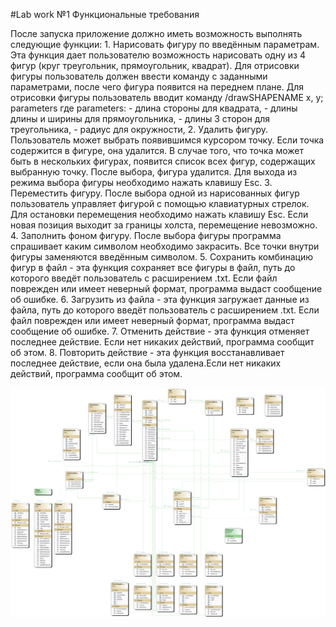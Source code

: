 #Lab work №1
Функциональные требования

После запуска приложение должно иметь возможность выполнять следующие функции:
    1. Нарисовать фигуру по введённым параметрам. Эта функция дает пользователю возможность нарисовать одну из 4 фигур (круг треугольник, прямоугольник, квадрат). Для отрисовки фигуры пользователь должен ввести команду с заданными параметрами, после чего фигура появится на переднем плане.
    Для отрисовки фигуры пользователь вводит команду /drawSHAPENAME x, y; parameters
    где parameters:
    - длина стороны для квадрата, 
    - длины длины и ширины для прямоугольника, 
    - длины 3 сторон для треугольника, 
    - радиус для окружности, 
    2. Удалить фигуру. Пользователь может выбрать появившимся курсором точку. Если точка содержится в фигуре, она удалится. В случае того, что точка может быть в нескольких фигурах, появится список всех фигур, содержащих выбранную точку. После выбора, фигура удалится. Для выхода из режима выбора фигуры необходимо нажать клавишу Esc.
    3. Переместить фигуру. После выбора одной из нарисованных фигур пользователь управляет фигурой с помощью клавиатурных стрелок. Для остановки перемещения необходимо нажать клавишу Esc. Если новая позиция выходит за границы холста, перемещение невозможно.
    4. Заполнить фоном фигуру. После выбора фигуры программа спрашивает каким символом необходимо закрасить. Все точки внутри фигуры заменяются введённым символом.
    5. Сохранить комбинацию фигур в файл - эта функция сохраняет все фигуры в файл, путь до которого введёт пользователь с расширением .txt. Если файл поврежден или имеет неверный формат, программа выдаст сообщение об ошибке.
    6. Загрузить из файла - эта функция загружает данные из файла, путь до которого введёт пользователь с расширением .txt. Если файл поврежден или имеет неверный формат, программа выдаст сообщение об ошибке.
    7. Отменить действие - эта функция отменяет последнее действие. Если нет никаких действий, программа сообщит об этом.
    8. Повторить действие - эта функция восстанавливает последнее действие, если она была удалена.Если нет никаких действий, программа сообщит об этом.


![Class diagram](ClassDiagram.png)